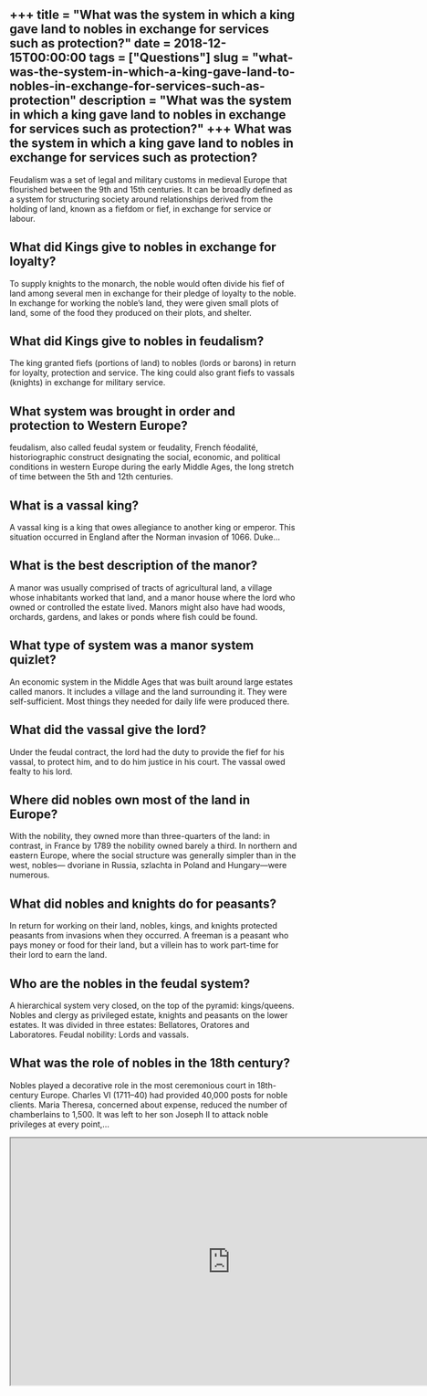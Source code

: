 +++
title = "What was the system in which a king gave land to nobles in exchange for services such as protection?"
date = 2018-12-15T00:00:00
tags = ["Questions"]
slug = "what-was-the-system-in-which-a-king-gave-land-to-nobles-in-exchange-for-services-such-as-protection"
description = "What was the system in which a king gave land to nobles in exchange for services such as protection?"
+++
What was the system in which a king gave land to nobles in exchange for services such as protection?
----------------------------------------------------------------------------------------------------

Feudalism was a set of legal and military customs in medieval Europe that flourished between the 9th and 15th centuries. It can be broadly defined as a system for structuring society around relationships derived from the holding of land, known as a fiefdom or fief, in exchange for service or labour.

What did Kings give to nobles in exchange for loyalty?
------------------------------------------------------

To supply knights to the monarch, the noble would often divide his fief of land among several men in exchange for their pledge of loyalty to the noble. In exchange for working the noble’s land, they were given small plots of land, some of the food they produced on their plots, and shelter.

What did Kings give to nobles in feudalism?
-------------------------------------------

The king granted fiefs (portions of land) to nobles (lords or barons) in return for loyalty, protection and service. The king could also grant fiefs to vassals (knights) in exchange for military service.

What system was brought in order and protection to Western Europe?
------------------------------------------------------------------

feudalism, also called feudal system or feudality, French féodalité, historiographic construct designating the social, economic, and political conditions in western Europe during the early Middle Ages, the long stretch of time between the 5th and 12th centuries.

What is a vassal king?
----------------------

A vassal king is a king that owes allegiance to another king or emperor. This situation occurred in England after the Norman invasion of 1066. Duke…

What is the best description of the manor?
------------------------------------------

A manor was usually comprised of tracts of agricultural land, a village whose inhabitants worked that land, and a manor house where the lord who owned or controlled the estate lived. Manors might also have had woods, orchards, gardens, and lakes or ponds where fish could be found.

What type of system was a manor system quizlet?
-----------------------------------------------

An economic system in the Middle Ages that was built around large estates called manors. It includes a village and the land surrounding it. They were self-sufficient. Most things they needed for daily life were produced there.

What did the vassal give the lord?
----------------------------------

Under the feudal contract, the lord had the duty to provide the fief for his vassal, to protect him, and to do him justice in his court. The vassal owed fealty to his lord.

Where did nobles own most of the land in Europe?
------------------------------------------------

With the nobility, they owned more than three-quarters of the land: in contrast, in France by 1789 the nobility owned barely a third. In northern and eastern Europe, where the social structure was generally simpler than in the west, nobles— dvoriane in Russia, szlachta in Poland and Hungary—were numerous.

What did nobles and knights do for peasants?
--------------------------------------------

In return for working on their land, nobles, kings, and knights protected peasants from invasions when they occurred. A freeman is a peasant who pays money or food for their land, but a villein has to work part-time for their lord to earn the land.

Who are the nobles in the feudal system?
----------------------------------------

A hierarchical system very closed, on the top of the pyramid: kings/queens. Nobles and clergy as privileged estate, knights and peasants on the lower estates. It was divided in three estates: Bellatores, Oratores and Laboratores. Feudal nobility: Lords and vassals.

What was the role of nobles in the 18th century?
------------------------------------------------

Nobles played a decorative role in the most ceremonious court in 18th-century Europe. Charles VI (1711–40) had provided 40,000 posts for noble clients. Maria Theresa, concerned about expense, reduced the number of chamberlains to 1,500. It was left to her son Joseph II to attack noble privileges at every point,…

<iframe allow="accelerometer; autoplay; clipboard-write; encrypted-media; gyroscope; picture-in-picture" allowfullscreen="" class="__youtube_prefs__  epyt-is-override  no-lazyload" data-no-lazy="1" data-origheight="433" data-origwidth="770" data-skipgform_ajax_framebjll="" height="433" id="_ytid_90928" loading="lazy" src="https://www.youtube.com/embed/wb063yO_0J8?enablejsapi=1&autoplay=0&cc_load_policy=0&cc_lang_pref=&iv_load_policy=1&loop=0&modestbranding=0&rel=1&fs=1&playsinline=0&autohide=2&theme=dark&color=red&controls=1&" title="YouTube player" width="770"></iframe>